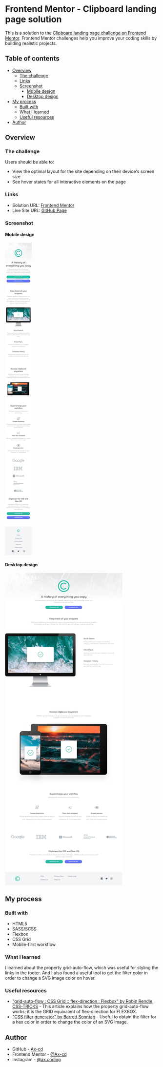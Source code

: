 # Frontend Mentor - Clipboard landing page solution

This is a solution to the [Clipboard landing page challenge on Frontend Mentor](https://www.frontendmentor.io/challenges/clipboard-landing-page-5cc9bccd6c4c91111378ecb9). Frontend Mentor challenges help you improve your coding skills by building realistic projects.

## Table of contents

- [Overview](#overview)
  - [The challenge](#the-challenge)
  - [Links](#links)
  - [Screenshot](#screenshot)
    - [Mobile design](#mobile-design)
    - [Desktop design](#desktop-design)
- [My process](#my-process)
  - [Built with](#built-with)
  - [What I learned](#what-i-learned)
  - [Useful resources](#useful-resources)
- [Author](#author)

## Overview

### The challenge

Users should be able to:

- View the optimal layout for the site depending on their device's screen size
- See hover states for all interactive elements on the page

### Links

- Solution URL: [Frontend Mentor](https://www.frontendmentor.io/solutions/clipboard-landing-page-with-html5-and-sassscss-6iwYDasadc)
- Live Site URL: [GitHub Page](https://ax-cd.github.io/clipboard-landing-page-challenge/)

### Screenshot

#### Mobile design

![](./public/images/mobile-design-screenshot.jpeg)

#### Desktop design

![](./public/images/desktop-design-screenshot.jpeg)

## My process

### Built with

- HTML5
- SASS/SCSS
- Flexbox
- CSS Grid
- Mobile-first workflow

### What I learned

I learned about the property grid-auto-flow, which was useful for styling the links in the footer. And I also found a useful tool to get the filter color in order to change a SVG image color on hover.

### Useful resources

- ["grid-auto-flow : CSS Grid :: flex-direction : Flexbox" by Robin Rendle, CSS-TRICKS](https://css-tricks.com/grid-auto-flow-css-grid-flex-direction-flexbox/) - This article explains how the property grid-auto-flow works; it is the GRID equivalent of flex-direction for FLEXBOX.
- ["CSS filter generator" by Barrett Sonntag](https://codepen.io/sosuke/pen/Pjoqqp) - Useful to obtain the filter for a hex color in order to change the color of an SVG image.

## Author

- GitHub - [Ax-cd](https://github.com/Ax-cd)
- Frontend Mentor - [@Ax-cd](https://www.frontendmentor.io/profile/Ax-cd)
- Instagram - [@ax.coding](https://www.instagram.com/ax.coding/)
